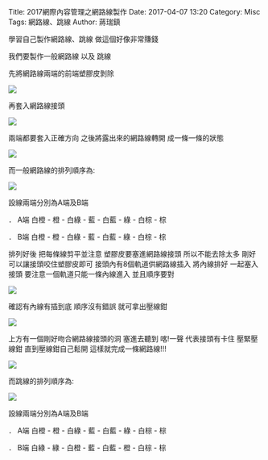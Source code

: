 Title: 2017網際內容管理之網路線製作
Date: 2017-04-07 13:20
Category: Misc
Tags: 網路線、跳線
Author: 蔣瑞鎮

學習自己製作網路線、跳線
做這個好像非常賺錢


<!-- PELICAN_END_SUMMARY -->

我們要製作一般網路線   以及  跳線

先將網路線兩端的前端塑膠皮剝除

<img src="http://pic.pimg.tw/seal656/1382618735-1286083613.jpg  ">

再套入網路線接頭

<img src="http://fs1.shop123.com.tw/400156/upload/product/4001563477pic_outside_185366.jpg  ">

兩端都要套入正確方向
之後將露出來的網路線轉開 成一條一條的狀態

<img src="http://pic.pimg.tw/seal656/1382618735-701283301.jpg  ">

而一般網路線的排列順序為:


<img src="http://pic.pimg.tw/finalfrank/06247b6e58e3b3a31180cd54a55653d3.gif">

設線兩端分別為A端及B端

． A端 白橙 - 橙 - 白綠 - 藍 - 白藍 - 綠 - 白棕 - 棕

． B端 白橙 - 橙 - 白綠 - 藍 - 白藍 - 綠 - 白棕 - 棕

排列好後   把每條線剪平並注意   塑膠皮要塞進網路線接頭   所以不能去除太多   剛好可以讓接頭咬住塑膠皮即可
接頭內有8個軌道供網路線插入  將內線排好  一起塞入接頭   要注意一個軌道只能一條內線進入  並且順序要對

<img src="http://3.bp.blogspot.com/_yZIGQBcuGAA/R7wv-GNcj1I/AAAAAAAACIE/tmmau4pdMXk/s500/rj45.jpg  ">

確認有內線有插到底  順序沒有錯誤  就可拿出壓線鉗

<img src="http://img.pcstore.com.tw/prod/07/63/53/M07635387_big.jpg">

上方有一個剛好吻合網路線接頭的洞  塞進去聽到  喀!一聲   代表接頭有卡住   壓緊壓線鉗   直到壓線鉗自己鬆開
這樣就完成一條網路線!!!

<img src="http://www.tkec.com.tw/image/product/200611/016778_M.jpg">

而跳線的排列順序為:

<img src="http://pic.pimg.tw/finalfrank/16c8e2eda595bbf302a1462c9c8acc0b.gif">

設線兩端分別為A端及B端

． A端 白橙 - 橙 - 白綠 - 藍 - 白藍 - 綠 - 白棕 - 棕

． B端 白綠 - 綠 - 白橙 - 藍 - 白藍 - 橙 - 白棕 - 棕


